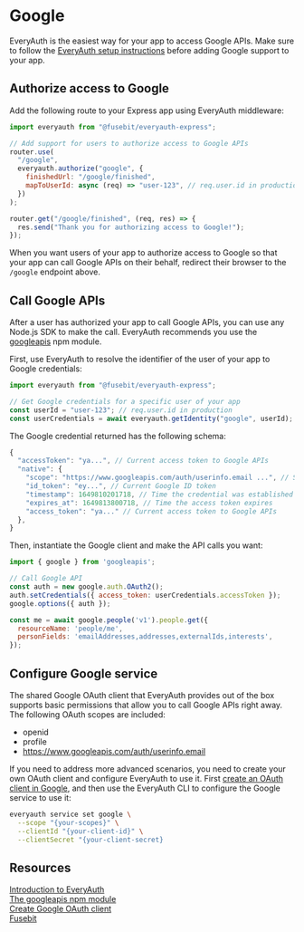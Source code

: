 # Google

EveryAuth is the easiest way for your app to access Google APIs. Make sure to follow the [EveryAuth setup instructions](../README.md) before adding Google support to your app.

## Authorize access to Google

Add the following route to your Express app using EveryAuth middleware:

```javascript
import everyauth from "@fusebit/everyauth-express";

// Add support for users to authorize access to Google APIs
router.use(
  "/google",
  everyauth.authorize("google", {
    finishedUrl: "/google/finished",
    mapToUserId: async (req) => "user-123", // req.user.id in production
  })
);

router.get("/google/finished", (req, res) => {
  res.send("Thank you for authorizing access to Google!");
});
```

When you want users of your app to authorize access to Google so that your app can call Google APIs on their behalf, redirect their browser to the `/google` endpoint above.

## Call Google APIs

After a user has authorized your app to call Google APIs, you can use any Node.js SDK to make the call. EveryAuth recommends you use the [googleapis](https://www.npmjs.com/package/googleapis) npm module.

First, use EveryAuth to resolve the identifier of the user of your app to Google credentials:

```javascript
import everyauth from "@fusebit/everyauth-express";

// Get Google credentials for a specific user of your app
const userId = "user-123"; // req.user.id in production
const userCredentials = await everyauth.getIdentity("google", userId);
```

The Google credential returned has the following schema:

```javascript
{
  "accessToken": "ya...", // Current access token to Google APIs
  "native": {
    "scope": "https://www.googleapis.com/auth/userinfo.email ...", // Scopes that were granted
    "id_token": "ey...", // Current Google ID token
    "timestamp": 1649810201718, // Time the credential was established
    "expires_at": 1649813800718, // Time the access token expires
    "access_token": "ya..." // Current access token to Google APIs
  },
}
```

Then, instantiate the Google client and make the API calls you want:

```javascript
import { google } from 'googleapis';

// Call Google API
const auth = new google.auth.OAuth2();
auth.setCredentials({ access_token: userCredentials.accessToken });
google.options({ auth });

const me = await google.people('v1').people.get({
  resourceName: 'people/me',
  personFields: 'emailAddresses,addresses,externalIds,interests',
});
```

## Configure Google service

The shared Google OAuth client that EveryAuth provides out of the box supports basic permissions that allow you to call Google APIs right away. The following OAuth scopes are included:
* openid
* profile
* https://www.googleapis.com/auth/userinfo.email

If you need to address more advanced scenarios, you need to create your own OAuth client and configure EveryAuth to use it. First [create an OAuth client in Google](https://developers.google.com/adwords/api/docs/guides/authentication), and then use the EveryAuth CLI to configure the Google service to use it:

```bash
everyauth service set google \
  --scope "{your-scopes}" \
  --clientId "{your-client-id}" \
  --clientSecret "{your-client-secret}
```

## Resources

[Introduction to EveryAuth](../README.md)  
[The googleapis npm module](https://www.npmjs.com/package/googleapis)  
[Create Google OAuth client](https://developers.google.com/adwords/api/docs/guides/authentication)  
[Fusebit](https://fusebit.io)
